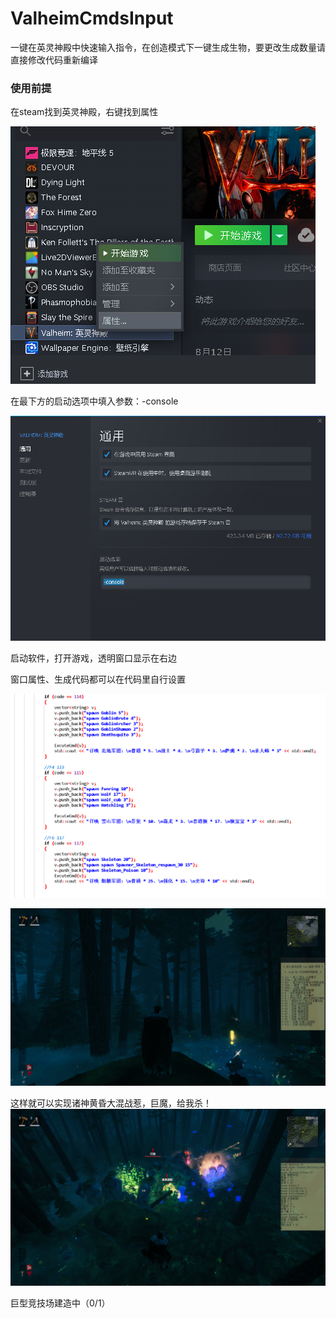 # ValheimCmdsInput
一键在英灵神殿中快速输入指令，在创造模式下一键生成生物，要更改生成数量请直接修改代码重新编译

### 使用前提
在steam找到英灵神殿，右键找到属性

![image](https://raw.githubusercontent.com/icecoins/ValheimCmdsInput/main/1.png)

在最下方的启动选项中填入参数：-console

![image](https://raw.githubusercontent.com/icecoins/ValheimCmdsInput/main/2.png)

启动软件，打开游戏，透明窗口显示在右边

窗口属性、生成代码都可以在代码里自行设置

![image](https://raw.githubusercontent.com/icecoins/ValheimCmdsInput/main/5.png)

![image](https://raw.githubusercontent.com/icecoins/ValheimCmdsInput/main/3.png)

这样就可以实现诸神黄昏大混战惹，巨魔，给我杀！
![image](https://raw.githubusercontent.com/icecoins/ValheimCmdsInput/main/4.png)

巨型竞技场建造中（0/1）
